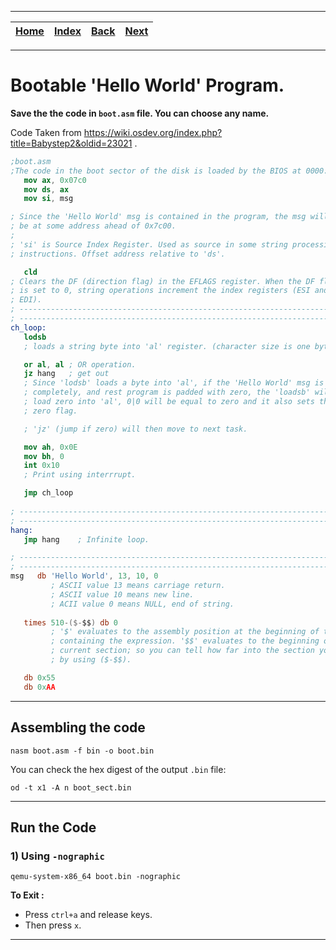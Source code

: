 
---

| [Home](/README.md) | [Index](./README.md) | [Back](./1_run_bootable_programs_using_qemu.md) | [Next]() |
| :---: | :---: | :---: | :---: |

---

# Bootable 'Hello World' Program.

__Save the the code in `boot.asm` file. You can choose any name.__

Code Taken from https://wiki.osdev.org/index.php?title=Babystep2&oldid=23021 .

```nasm
;boot.asm
;The code in the boot sector of the disk is loaded by the BIOS at 0000:7c00.
   mov ax, 0x07c0
   mov ds, ax
   mov si, msg

; Since the 'Hello World' msg is contained in the program, the msg will
; be at some address ahead of 0x7c00.
;
; 'si' is Source Index Register. Used as source in some string processing
; instructions. Offset address relative to 'ds'.

   cld
; Clears the DF (direction flag) in the EFLAGS register. When the DF flag
; is set to 0, string operations increment the index registers (ESI and/or
; EDI).
; -----------------------------------------------------------------------------
; -----------------------------------------------------------------------------
ch_loop:
   lodsb
   ; loads a string byte into 'al' register. (character size is one byte).

   or al, al ; OR operation.
   jz hang   ; get out
   ; Since 'lodsb' loads a byte into 'al', if the 'Hello World' msg is read
   ; completely, and rest program is padded with zero, the 'loadsb' will
   ; load zero into 'al', 0|0 will be equal to zero and it also sets the
   ; zero flag.

   ; 'jz' (jump if zero) will then move to next task.

   mov ah, 0x0E
   mov bh, 0
   int 0x10
   ; Print using interrrupt.

   jmp ch_loop
 
; -----------------------------------------------------------------------------
; -----------------------------------------------------------------------------
hang:
   jmp hang    ; Infinite loop.

; -----------------------------------------------------------------------------
; -----------------------------------------------------------------------------
msg   db 'Hello World', 13, 10, 0
         ; ASCII value 13 means carriage return.
         ; ASCII value 10 means new line.
         ; ACII value 0 means NULL, end of string.
 
   times 510-($-$$) db 0
         ; '$' evaluates to the assembly position at the beginning of the line
         ; containing the expression. '$$' evaluates to the beginning of the
         ; current section; so you can tell how far into the section you are
         ; by using ($-$$).

   db 0x55
   db 0xAA
```

---

## Assembling the code

```shell
nasm boot.asm -f bin -o boot.bin
```

You can check the hex digest of the output `.bin` file:

```shell
od -t x1 -A n boot_sect.bin
```

---

## Run the Code

### 1) Using `-nographic`

```shell
qemu-system-x86_64 boot.bin -nographic
```

__To Exit :__

* Press `ctrl+a` and release keys.
* Then press `x`. 

---